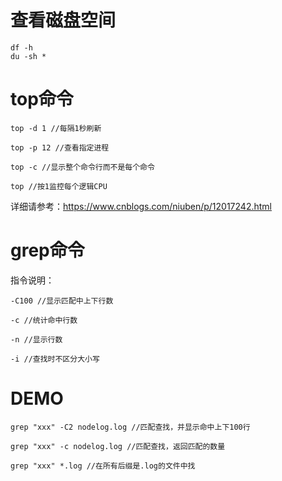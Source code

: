# 查看磁盘空间
```
df -h
du -sh *
```
# top命令
```
top -d 1 //每隔1秒刷新
```

```
top -p 12 //查看指定进程
```

```
top -c //显示整个命令行而不是每个命令
```

```
top //按1监控每个逻辑CPU
```

详细请参考：https://www.cnblogs.com/niuben/p/12017242.html

# grep命令
指令说明：
```
-C100 //显示匹配中上下行数
```

```
-c //统计命中行数
```

```
-n //显示行数
```

```
-i //查找时不区分大小写
```

# DEMO
```
grep "xxx" -C2 nodelog.log //匹配查找，并显示命中上下100行
```

```
grep "xxx" -c nodelog.log //匹配查找，返回匹配的数量
```

```
grep "xxx" *.log //在所有后缀是.log的文件中找
```